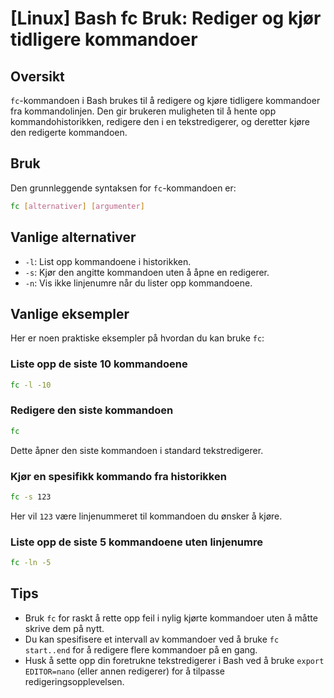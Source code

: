 # [Linux] Bash fc Bruk: Rediger og kjør tidligere kommandoer

## Oversikt
`fc`-kommandoen i Bash brukes til å redigere og kjøre tidligere kommandoer fra kommandolinjen. Den gir brukeren muligheten til å hente opp kommandohistorikken, redigere den i en tekstredigerer, og deretter kjøre den redigerte kommandoen.

## Bruk
Den grunnleggende syntaksen for `fc`-kommandoen er:

```bash
fc [alternativer] [argumenter]
```

## Vanlige alternativer
- `-l`: List opp kommandoene i historikken.
- `-s`: Kjør den angitte kommandoen uten å åpne en redigerer.
- `-n`: Vis ikke linjenumre når du lister opp kommandoene.

## Vanlige eksempler
Her er noen praktiske eksempler på hvordan du kan bruke `fc`:

### Liste opp de siste 10 kommandoene
```bash
fc -l -10
```

### Redigere den siste kommandoen
```bash
fc
```
Dette åpner den siste kommandoen i standard tekstredigerer.

### Kjør en spesifikk kommando fra historikken
```bash
fc -s 123
```
Her vil `123` være linjenummeret til kommandoen du ønsker å kjøre.

### Liste opp de siste 5 kommandoene uten linjenumre
```bash
fc -ln -5
```

## Tips
- Bruk `fc` for raskt å rette opp feil i nylig kjørte kommandoer uten å måtte skrive dem på nytt.
- Du kan spesifisere et intervall av kommandoer ved å bruke `fc start..end` for å redigere flere kommandoer på en gang.
- Husk å sette opp din foretrukne tekstredigerer i Bash ved å bruke `export EDITOR=nano` (eller annen redigerer) for å tilpasse redigeringsopplevelsen.